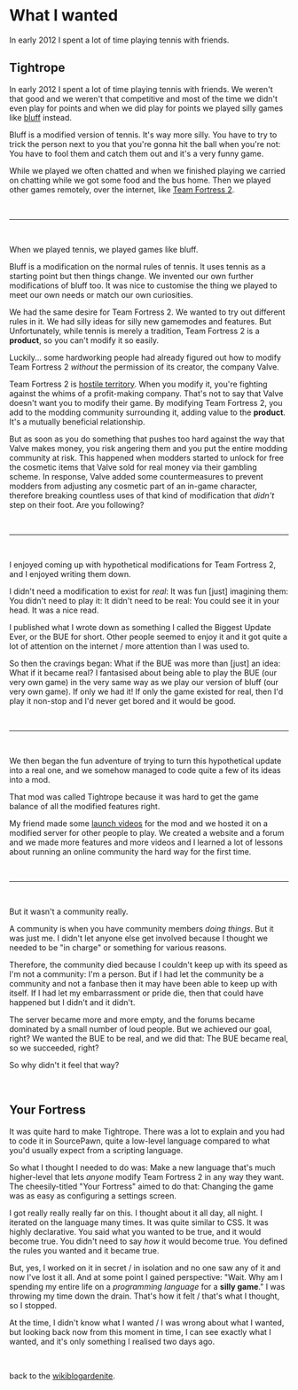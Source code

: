 # What I wanted

In early 2012 I spent a lot of time playing tennis with friends.

## Tightrope

In early 2012 I spent a lot of time playing tennis with friends. We weren't that good and we weren't that competitive and most of the time we didn't even play for points and when we did play for points we played silly games like [bluff](https://www.sportplan.net/drills/Tennis/Doubles-Drills/Bluff-Doubles-Game-TA00016.jsp) instead.

Bluff is a modified version of tennis. It's way more silly. You have to try to trick the person next to you that you're gonna hit the ball when you're not: You have to fool them and catch them out and it's a very funny game.

While we played we often chatted and when we finished playing we carried on chatting while we got some food and the bus home. Then we played other games remotely, over the internet, like [Team Fortress 2](https://youtu.be/36lSzUMBJnc?si=QxwZUCy45HV6wzf4).

<br>

---

<br>

When we played tennis, we played games like bluff.

Bluff is a modification on the normal rules of tennis. It uses tennis as a starting point but then things change. We invented our own further modifications of bluff too. It was nice to customise the thing we played to meet our own needs or match our own curiosities. 

We had the same desire for Team Fortress 2. We wanted to try out different rules in it. We had silly ideas for silly new gamemodes and features. But Unfortunately, while tennis is merely a tradition, Team Fortress 2 is a **product**, so you can't modify it so easily.

Luckily... some hardworking people had already figured out how to modify Team Fortress 2 *without* the permission of its creator, the company Valve.

Team Fortress 2 is [hostile territory](https://folkjs.org/live-2025/). When you modify it, you're fighting against the whims of a profit-making company. That's not to say that Valve doesn't want you to modify their game. By modifying Team Fortress 2, you add to the modding community surrounding it, adding value to the **product**. It's a mutually beneficial relationship. 

But as soon as you do something that pushes too hard against the way that Valve makes money, you risk angering them and you put the entire modding community at risk. This happened when modders started to unlock for free the cosmetic items that Valve sold for real money via their gambling scheme. In response, Valve added some countermeasures to prevent modders from adjusting any cosmetic part of an in-game character, therefore breaking countless uses of that kind of modification that *didn't* step on their foot. Are you following? 

<br>

---

<br>

I enjoyed coming up with hypothetical modifications for Team Fortress 2, and I enjoyed writing them down.

I didn't need a modification to exist for *real*: It was fun [just] imagining them: You didn't need to play it: It didn't need to be real: You could see it in your head. It was a nice read.

I published what I wrote down as something I called the Biggest Update Ever, or the BUE for short. Other people seemed to enjoy it and it got quite a lot of attention on the internet / more attention than I was used to.

So then the cravings began: What if the BUE was more than [just] an idea: What if it became real? I fantasised about being able to play the BUE (our very own game) in the very same way as we play our version of bluff (our very own game). If only we had it! If only the game existed for real, then I'd play it non-stop and I'd never get bored and it would be good.

<br>

---

<br>

We then began the fun adventure of trying to turn this hypothetical update into a real one, and we somehow managed to code quite a few of its ideas into a mod.

That mod was called Tightrope because it was hard to get the game balance of all the modified features right.

My friend made some [launch videos](https://youtu.be/_TGC01CMXYg?si=rL0oaoNX4Z4BAZJG) for the mod and we hosted it on a modified server for other people to play. We created a website and a forum and we made more features and more videos and I learned a lot of lessons about running an online community the hard way for the first time.

<br>

---

<br>

But it wasn't a community really. 

A community is when you have community members *doing things*. But it was just me. I didn't let anyone else get involved because I thought we needed to be "in charge" or something for various reasons.

Therefore, the community died because I couldn't keep up with its speed as I'm not a community: I'm a person. But if I had let the community be a community and not a fanbase then it may have been able to keep up with itself. If I had let my embarrassment or pride die, then that could have happened but I didn't and it didn't. 

The server became more and more empty, and the forums became dominated by a small number of loud people. But we achieved our goal, right? We wanted the BUE to be real, and we did that: The BUE became real, so we succeeded, right?

So why didn't it feel that way? 

<br>

## Your Fortress

It was quite hard to make Tightrope. There was a lot to explain and you had to code it in SourcePawn, quite a low-level language compared to what you'd usually expect from a scripting language.

So what I thought I needed to do was: Make a new language that's much higher-level that lets *anyone* modify Team Fortress 2 in any way they want. The cheesily-titled "Your Fortress" aimed to do that: Changing the game was as easy as configuring a settings screen. 

I got really really really far on this. I thought about it all day, all night. I iterated on the language many times. It was quite similar to CSS. It was highly declarative. You said what you wanted to be true, and it would become true. You didn't need to say *how* it would become true. You defined the rules you wanted and it became true.

But, yes, I worked on it in secret / in isolation and no one saw any of it and now I've lost it all. And at some point I gained perspective: "Wait. Why am I spending my entire life on a *programming language* for a **silly game**." I was throwing my time down the drain. That's how it felt / that's what I thought, so I stopped.

At the time, I didn't know what I wanted / I was wrong about what I wanted, but looking back now from this moment in time, I can see exactly what I wanted, and it's only something I realised two days ago.

<br>

back to the [wikiblogardenite](/wikiblogardenite).
